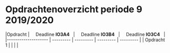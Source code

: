 # Opdrachtenoverzicht periode 9 2019/2020


|Opdracht              | &nbsp; &nbsp;  Deadline **IO3A4** &nbsp; |  &nbsp; &nbsp;  Deadline **IO3B4** &nbsp; |   &nbsp; &nbsp;  Deadline **IO3C4** &nbsp;  |
|--------------------  | --------- | --------- | --------- | --------- |
| Opdracht 1 | | | | 
